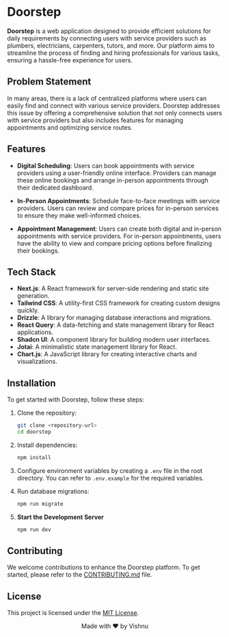 # Doorstep

**Doorstep** is a web application designed to provide efficient solutions for daily requirements by connecting users with service providers such as plumbers, electricians, carpenters, tutors, and more. Our platform aims to streamline the process of finding and hiring professionals for various tasks, ensuring a hassle-free experience for users.

## Problem Statement

In many areas, there is a lack of centralized platforms where users can easily find and connect with various service providers. Doorstep addresses this issue by offering a comprehensive solution that not only connects users with service providers but also includes features for managing appointments and optimizing service routes.


## Features

- **Digital Scheduling**: Users can book appointments with service providers using a user-friendly online interface. Providers can manage these online bookings and arrange in-person appointments through their dedicated dashboard.

- **In-Person Appointments**: Schedule face-to-face meetings with service providers. Users can review and compare prices for in-person services to ensure they make well-informed choices.

- **Appointment Management**: Users can create both digital and in-person appointments with service providers. For in-person appointments, users have the ability to view and compare pricing options before finalizing their bookings.

## Tech Stack

- **Next.js**: A React framework for server-side rendering and static site generation.
- **Tailwind CSS**: A utility-first CSS framework for creating custom designs quickly.
- **Drizzle**: A library for managing database interactions and migrations.
- **React Query**: A data-fetching and state management library for React applications.
- **Shadcn UI**: A component library for building modern user interfaces.
- **Jotai**: A minimalistic state management library for React.
- **Chart.js**: A JavaScript library for creating interactive charts and visualizations.

## Installation

To get started with Doorstep, follow these steps:

1. Clone the repository:
    ```bash
    git clone <repository-url>
    cd doorstep
    ```

2. Install dependencies:
    ```bash
    npm install
    ```

3. Configure environment variables by creating a `.env` file in the root directory. You can refer to `.env.example` for the required variables.

4. Run database migrations:
    ```bash
    npm run migrate
    ```
5. **Start the Development Server**

    ```bash
    npm run dev
    ```

## Contributing

We welcome contributions to enhance the Doorstep platform. To get started, please refer to the [CONTRIBUTING.md](CONTRIBUTING.md) file.

## License

This project is licensed under the [MIT License](LICENSE).

<p align="center">
  Made with ❤ by Vishnu
</p>
